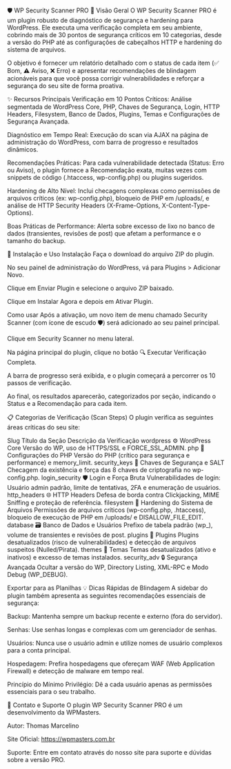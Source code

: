 🛡️ WP Security Scanner PRO
🌟 Visão Geral
O WP Security Scanner PRO é um plugin robusto de diagnóstico de segurança e hardening para WordPress. Ele executa uma verificação completa em seu ambiente, cobrindo mais de 30 pontos de segurança críticos em 10 categorias, desde a versão do PHP até as configurações de cabeçalhos HTTP e hardening do sistema de arquivos.

O objetivo é fornecer um relatório detalhado com o status de cada item (✅ Bom, ⚠️ Aviso, ❌ Erro) e apresentar recomendações de blindagem acionáveis para que você possa corrigir vulnerabilidades e reforçar a segurança do seu site de forma proativa.

✨ Recursos Principais
Verificação em 10 Pontos Críticos: Análise segmentada de WordPress Core, PHP, Chaves de Segurança, Login, HTTP Headers, Filesystem, Banco de Dados, Plugins, Temas e Configurações de Segurança Avançada.

Diagnóstico em Tempo Real: Execução do scan via AJAX na página de administração do WordPress, com barra de progresso e resultados dinâmicos.

Recomendações Práticas: Para cada vulnerabilidade detectada (Status: Erro ou Aviso), o plugin fornece a Recomendação exata, muitas vezes com snippets de código (.htaccess, wp-config.php) ou plugins sugeridos.

Hardening de Alto Nível: Inclui checagens complexas como permissões de arquivos críticos (ex: wp-config.php), bloqueio de PHP em /uploads/, e análise de HTTP Security Headers (X-Frame-Options, X-Content-Type-Options).

Boas Práticas de Performance: Alerta sobre excesso de lixo no banco de dados (transientes, revisões de post) que afetam a performance e o tamanho do backup.

🚀 Instalação e Uso
Instalação
Faça o download do arquivo ZIP do plugin.

No seu painel de administração do WordPress, vá para Plugins > Adicionar Novo.

Clique em Enviar Plugin e selecione o arquivo ZIP baixado.

Clique em Instalar Agora e depois em Ativar Plugin.

Como usar
Após a ativação, um novo item de menu chamado Security Scanner (com ícone de escudo 🛡️) será adicionado ao seu painel principal.

Clique em Security Scanner no menu lateral.

Na página principal do plugin, clique no botão 🔍 Executar Verificação Completa.

A barra de progresso será exibida, e o plugin começará a percorrer os 10 passos de verificação.

Ao final, os resultados aparecerão, categorizados por seção, indicando o Status e a Recomendação para cada item.

📋 Categorias de Verificação (Scan Steps)
O plugin verifica as seguintes áreas críticas do seu site:

Slug	Título da Seção	Descrição da Verificação
wordpress	⚙️ WordPress Core	Versão do WP, uso de HTTPS/SSL e FORCE_SSL_ADMIN.
php	🔧 Configurações do PHP	Versão do PHP (crítico para segurança e performance) e memory_limit.
security_keys	🔑 Chaves de Segurança e SALT	Checagem da existência e força das 8 chaves de criptografia no wp-config.php.
login_security	🛡️ Login e Força Bruta	Vulnerabilidades de login: Usuário admin padrão, limite de tentativas, 2FA e enumeração de usuários.
http_headers	🌐 HTTP Headers	Defesa de borda contra Clickjacking, MIME Sniffing e proteção de referência.
filesystem	📁 Hardening do Sistema de Arquivos	Permissões de arquivos críticos (wp-config.php, .htaccess), bloqueio de execução de PHP em /uploads/ e DISALLOW_FILE_EDIT.
database	🗃️ Banco de Dados e Usuários	Prefixo de tabela padrão (wp_), volume de transientes e revisões de post.
plugins	🔌 Plugins	Plugins desatualizados (risco de vulnerabilidades) e detecção de arquivos suspeitos (Nulled/Pirata).
themes	🎨 Temas	Temas desatualizados (ativo e inativos) e excesso de temas instalados.
security_adv	🔒 Segurança Avançada	Ocultar a versão do WP, Directory Listing, XML-RPC e Modo Debug (WP_DEBUG).

Exportar para as Planilhas
💡 Dicas Rápidas de Blindagem
A sidebar do plugin também apresenta as seguintes recomendações essenciais de segurança:

Backup: Mantenha sempre um backup recente e externo (fora do servidor).

Senhas: Use senhas longas e complexas com um gerenciador de senhas.

Usuários: Nunca use o usuário admin e utilize nomes de usuário complexos para a conta principal.

Hospedagem: Prefira hospedagens que ofereçam WAF (Web Application Firewall) e detecção de malware em tempo real.

Princípio do Mínimo Privilégio: Dê a cada usuário apenas as permissões essenciais para o seu trabalho.

🤝 Contato e Suporte
O plugin WP Security Scanner PRO é um desenvolvimento da WPMasters.

Autor: Thomas Marcelino

Site Oficial: https://wpmasters.com.br

Suporte: Entre em contato através do nosso site para suporte e dúvidas sobre a versão PRO.